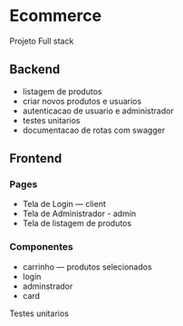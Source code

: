 # Ecommerce
Projeto Full stack
 ## Backend

- listagem de produtos
- criar novos produtos e usuarios
- autenticacao de usuario e administrador
- testes unitarios
- documentacao de rotas com swagger

## Frontend

### Pages

- Tela de Login — client
- Tela de Administrador - admin
- Tela de listagem de produtos

### Componentes

- carrinho — produtos selecionados
- login
- adminstrador
- card

Testes unitarios

